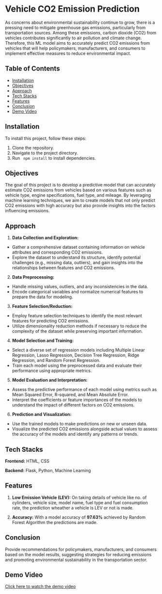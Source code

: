 
# Vehicle CO2 Emission Prediction

As concerns about environmental sustainability continue to grow, there is a pressing
need to mitigate greenhouse gas emissions, particularly from transportation sources.
Among these emissions, carbon dioxide (CO2) from vehicles contributes significantly to
air pollution and climate change. Therefore, this ML model aims to accurately predict CO2 emissions from
vehicles that will help policymakers, manufacturers, and consumers to implement
effective measures to reduce environmental impact.






## Table of Contents

- [Installation](#installation)
- [Objectives](#objectives)
- [Approach](#approach)
- [Tech Stacks](#tech-stacks)
- [Features](#features)
- [Conclusion](#conclusion)
- [Demo Video](#demo-video)
## Installation

To install this project, follow these steps:

   1. Clone the repository.
   2. Navigate to the project directory.
   3. Run ``
          npm install``
       to install dependencies.

## Objectives

The goal of this project is to develop a predictive model that can accurately estimate
CO2 emissions from vehicles based on various features such as vehicle type, engine
specifications, fuel type, and mileage. By leveraging machine learning techniques, we
aim to create models that not only predict CO2 emissions with high accuracy but also
provide insights into the factors influencing emissions.
## Approach

1. **Data Collection and Exploration:**
* Gather a comprehensive dataset containing information on vehicle attributes and corresponding CO2 emissions.
* Explore the dataset to understand its structure, identify potential challenges (e.g., missing data, outliers), and gain insights into the relationships between features and CO2 emissions.

2. **Data Preprocessing:**
* Handle missing values, outliers, and any inconsistencies in the data.
* Encode categorical variables and normalize numerical features to prepare the data for modeling.

3. **Feature Selection/Reduction:**
* Employ feature selection techniques to identify the most relevant features for predicting CO2 emissions.
* Utilize dimensionality reduction methods if necessary to reduce the complexity of the dataset while preserving important information.

4. **Model Selection and Training:**
* Select a diverse set of regression models including Multiple Linear Regression, Lasso Regression, Decision Tree Regression, Ridge Regression, and Random Forest Regression.
* Train each model using the preprocessed data and evaluate their performance using appropriate metrics.

5. **Model Evaluation and Interpretation:**
* Assess the predictive performance of each model using metrics such as Mean Squared Error, R-squared, and Mean Absolute Error.
* Interpret the coefficients or feature importances of the models to understand the impact of different factors on CO2 emissions.

6. **Prediction and Visualization:**
* Use the trained models to make predictions on new or unseen data.
* Visualize the predicted CO2 emissions alongside actual values to assess the accuracy of the models and identify any patterns or trends.
## Tech Stacks

**Frontend:** HTML, CSS

**Backend:** Flask, Python, Machine Learning

## Features

1. **Low Emission Vehicle (LEV):**
On taking details of vehicle like no. of cylinders, vehicle size, model name, fuel type and fuel consumption rate, the prediction wheather a vehicle is LEV or not is made.

2. **Accuracy:**
With a model accuracy of **97.63%** achieved by Random Forest Algorithm the predictions are made. 


## Conclusion

Provide recommendations for policymakers, manufacturers, and
consumers based on the model results, suggesting strategies for reducing emissions and promoting environmental sustainability in the transportation sector.
## Demo Video

[Click here to watch the demo video](https://drive.google.com/file/d/15yf12xcTHH6ZKLfzHkZnlWZzVHbmDh4D/view?usp=sharing)

